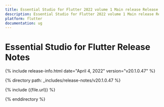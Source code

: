 ```yaml
---
title: Essential Studio for Flutter 2022 volume 1 Main release Release Notes  
description: Essential Studio for Flutter 2022 volume 1 Main release Release Notes  
platform: flutter
documentation: ug
---
```


# Essential Studio for Flutter  Release Notes  

{% include release-info.html date="April 4, 2022" version="v20.1.0.47" %} 

{% directory path: _includes/release-notes/v20.1.0.47 %}

{% include {{file.url}} %}

{% enddirectory %}
